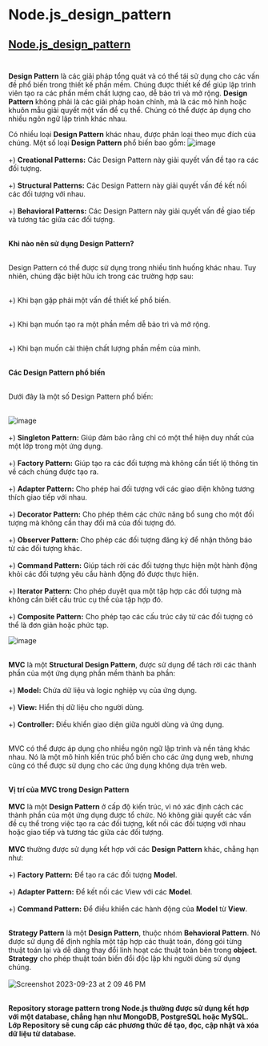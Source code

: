 # Node.js_design_pattern
##  [Node.js_design_pattern](https://stackoverflow.com/questions/32510232/node-js-design-pattern) <br><br>
**Design Pattern** là các giải pháp tổng quát và có thể tái sử dụng cho các vấn đề phổ biến trong thiết kế phần mềm. Chúng được thiết kế để giúp lập trình viên tạo ra các phần mềm chất lượng cao, dễ bảo trì và mở rộng.
**Design Pattern** không phải là các giải pháp hoàn chỉnh, mà là các mô hình hoặc khuôn mẫu giải quyết một vấn đề cụ thể. Chúng có thể được áp dụng cho nhiều ngôn ngữ lập trình khác nhau.

Có nhiều loại **Design Pattern** khác nhau, được phân loại theo mục đích của chúng. Một số loại **Design Pattern** phổ biến bao gồm:
![image](https://github.com/Experimenters1/Node.js_design_pattern/assets/64000769/1e2551fe-e8f3-454c-bf40-97a8ca0e8771) <br><br>
+) **Creational Patterns:**  Các Design Pattern này giải quyết vấn đề tạo ra các đối tượng. <br><br>
+) **Structural Patterns:** Các Design Pattern này giải quyết vấn đề kết nối các đối tượng với nhau. <br><br>
+) **Behavioral Patterns:** Các Design Pattern này giải quyết vấn đề giao tiếp và tương tác giữa các đối tượng. <br><br>

**Khi nào nên sử dụng Design Pattern?** <br><br>

Design Pattern có thể được sử dụng trong nhiều tình huống khác nhau. Tuy nhiên, chúng đặc biệt hữu ích trong các trường hợp sau: <br><br>

+) Khi bạn gặp phải một vấn đề thiết kế phổ biến. <br><br>

+) Khi bạn muốn tạo ra một phần mềm dễ bảo trì và mở rộng. <br><br>

+) Khi bạn muốn cải thiện chất lượng phần mềm của mình. <br><br>

**Các Design Pattern phổ biến** <br><br>

Dưới đây là một số Design Pattern phổ biến: <br><br>

![image](https://github.com/Experimenters1/Node.js_design_pattern/assets/64000769/428e0b19-5158-4cd3-945f-55db450fed50) <br><br>
+) **Singleton Pattern:** Giúp đảm bảo rằng chỉ có một thể hiện duy nhất của một lớp trong một ứng dụng. <br><br>
+) **Factory Pattern:** Giúp tạo ra các đối tượng mà không cần tiết lộ thông tin về cách chúng được tạo ra. <br><br>
+) **Adapter Pattern:** Cho phép hai đối tượng với các giao diện không tương thích giao tiếp với nhau. <br><br>
+) **Decorator Pattern:** Cho phép thêm các chức năng bổ sung cho một đối tượng mà không cần thay đổi mã của đối tượng đó. <br><br>
+) **Observer Pattern:** Cho phép các đối tượng đăng ký để nhận thông báo từ các đối tượng khác. <br><br>
+) **Command Pattern:** Giúp tách rời các đối tượng thực hiện một hành động khỏi các đối tượng yêu cầu hành động đó được thực hiện. <br><br>
+) **Iterator Pattern:** Cho phép duyệt qua một tập hợp các đối tượng mà không cần biết cấu trúc cụ thể của tập hợp đó.<br><br>
+) **Composite Pattern:** Cho phép tạo các cấu trúc cây từ các đối tượng có thể là đơn giản hoặc phức tạp.

![image](https://github.com/Experimenters1/Node.js_design_pattern/assets/64000769/5e9531bc-a778-407c-97b4-61eacdd49d3b) <br><br>

**MVC** là một **Structural Design Pattern**, được sử dụng để tách rời các thành phần của một ứng dụng phần mềm thành ba phần: <br><br>
+) **Model:** Chứa dữ liệu và logic nghiệp vụ của ứng dụng. <br><br>
+) **View:** Hiển thị dữ liệu cho người dùng. <br><br>
+) **Controller:** Điều khiển giao diện giữa người dùng và ứng dụng. <br><br>

MVC có thể được áp dụng cho nhiều ngôn ngữ lập trình và nền tảng khác nhau. Nó là một mô hình kiến trúc phổ biến cho các ứng dụng web, nhưng cũng có thể được sử dụng cho các ứng dụng không dựa trên web.<br><br>

**Vị trí của MVC trong Design Pattern**<br><br>
**MVC** là một **Design Pattern** ở cấp độ kiến trúc, vì nó xác định cách các thành phần của một ứng dụng được tổ chức. Nó không giải quyết các vấn đề cụ thể trong việc tạo ra các đối tượng, kết nối các đối tượng với nhau hoặc giao tiếp và tương tác giữa các đối tượng.<br><br>
**MVC** thường được sử dụng kết hợp với các **Design Pattern** khác, chẳng hạn như:<br><br>
+) **Factory Pattern:** Để tạo ra các đối tượng **Model**.<br><br>
+) **Adapter Pattern:** Để kết nối các View với các **Model**.<br><br>
+) **Command Pattern:** Để điều khiển các hành động của **Model** từ **View**.<br><br>

**Strategy Pattern** là một **Design Pattern**, thuộc nhóm **Behavioral Pattern**. Nó được sử dụng để định nghĩa một tập hợp các thuật toán, đóng gói từng thuật toán lại và dễ dàng thay đổi linh hoạt các thuật toán bên trong **object**. **Strategy** cho phép thuật toán biến đổi độc lập khi người dùng sử dụng chúng.<br><br>
![Screenshot 2023-09-23 at 2 09 46 PM](https://github.com/Experimenters1/Node.js_design_pattern/assets/64000769/cdc4594e-778d-4663-993b-b91267aac4ed)<br><br>

**Repository storage pattern trong Node.js thường được sử dụng kết hợp với một database, chẳng hạn như MongoDB, PostgreSQL hoặc MySQL. Lớp Repository sẽ cung cấp các phương thức để tạo, đọc, cập nhật và xóa dữ liệu từ database.**

